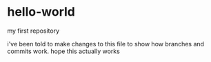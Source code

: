 # hello-world
my first repository 

i've been told to make changes to this file to show how branches and commits work.
hope this actually works
